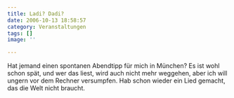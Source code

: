 ```yaml
---
title: Ladi? Dadi?
date: 2006-10-13 18:58:57
category: Veranstaltungen
tags: []
image: ''

---
```


Hat jemand einen spontanen Abendtipp für mich in München? Es ist wohl schon spät, und wer das liest, wird auch nicht mehr weggehen, aber ich will ungern vor dem Rechner versumpfen. Hab schon wieder ein Lied gemacht, das die Welt nicht braucht.
